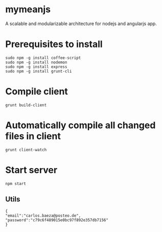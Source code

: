 mymeanjs
========
A scalable and modularizable architecture for nodejs and angularjs app.


# Prerequisites to install
    
    sudo npm -g install coffee-script
    sudo npm -g install nodemon
    sudo npm -g install express
    sudo npm -g install grunt-cli

# Compile client

    grunt build-client

# Automatically compile all changed files in client
    
    grunt client-watch
    
# Start server

    npm start
    
## Utils
    
    {
    "email":"carlos.baeza@posteo.de",
    "password":"c79c6f489015e0bc97f892e357db7156"
    }
